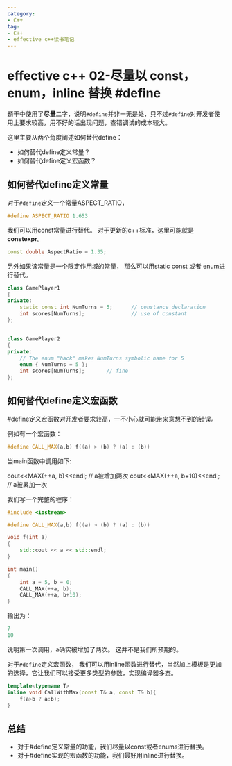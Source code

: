 ```yaml
---
category: 
- C++
tag:
- C++
- effective c++读书笔记
---
```


# effective c++ 02-尽量以 const，enum，inline 替换 #define

题干中使用了**尽量**二字，说明```#define```并非一无是处，只不过```#define```对开发者使用上要求较高，用不好的话出现问题，查错调试的成本较大。

这里主要从两个角度阐述如何替代define：
- 如何替代define定义常量？
- 如何替代define定义宏函数？

## 如何替代define定义常量

对于```#define```定义一个常量ASPECT_RATIO，

```cpp
#define ASPECT_RATIO 1.653
```

我们可以用const常量进行替代。 对于更新的c++标准，这里可能就是**constexpr**。

```cpp
const double AspectRatio = 1.35;
```

另外如果该常量是一个限定作用域的常量， 那么可以用static const 或者 enum进行替代。

```cpp
class GamePlayer1
{
private:
	static const int NumTurns = 5;		// constance declaration
	int scores[NumTurns];				// use of constant
};


class GamePlayer2
{
private:
	// The enum "hack" makes NumTurns symbolic name for 5
	enum { NumTurns = 5 };
	int scores[NumTurns];		// fine
};

```

## 如何替代define定义宏函数

#define定义宏函数对开发者要求较高，一不小心就可能带来意想不到的错误。

例如有一个宏函数：
```cpp
#define CALL_MAX(a,b) f((a) > (b) ? (a) : (b))
```
当main函数中调用如下:

cout<<MAX(++a, b)<<endl;              // a被增加两次
cout<<MAX(++a, b+10)<<endl;           // a被累加一次

我们写一个完整的程序：
```cpp
#include <iostream>

#define CALL_MAX(a,b) f((a) > (b) ? (a) : (b))

void f(int a)
{
    std::cout << a << std::endl;
}

int main()
{
    int a = 5, b = 0;
    CALL_MAX(++a, b);
    CALL_MAX(++a, b+10);
}
```

输出为：
```cpp
7
10
```
说明第一次调用，a确实被增加了两次。 这并不是我们所预期的。


对于```#define```定义宏函数， 我们可以用inline函数进行替代，当然加上模板是更加的选择，它让我们可以接受更多类型的参数，实现编译器多态。
```cpp
template<typename T>
inline void CallWithMax(const T& a, const T& b){
    f(a>b ? a:b);
}
```

## 总结
- 对于#define定义常量的功能，我们尽量以const或者enums进行替换。
- 对于#define实现的宏函数的功能，我们最好用inline进行替换。